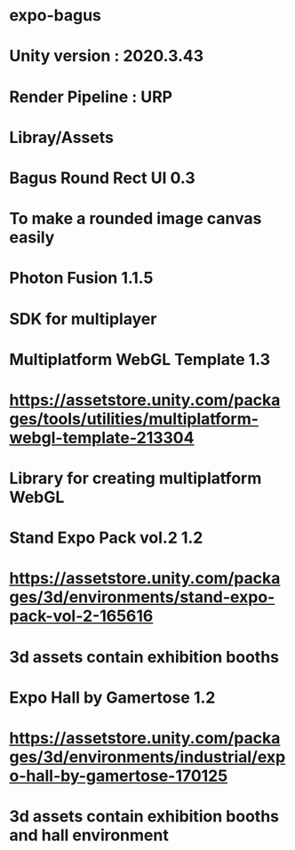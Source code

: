 # expo-bagus

# Unity version : 2020.3.43
# Render Pipeline : URP

# Libray/Assets

# Bagus Round Rect UI 0.3
# To make a rounded image canvas easily

# Photon Fusion 1.1.5
# SDK for multiplayer

# Multiplatform WebGL Template 1.3
# https://assetstore.unity.com/packages/tools/utilities/multiplatform-webgl-template-213304
# Library for creating multiplatform WebGL

# Stand Expo Pack vol.2 1.2
# https://assetstore.unity.com/packages/3d/environments/stand-expo-pack-vol-2-165616
# 3d assets contain exhibition booths

# Expo Hall by Gamertose 1.2
# https://assetstore.unity.com/packages/3d/environments/industrial/expo-hall-by-gamertose-170125
# 3d assets contain exhibition booths and hall environment
